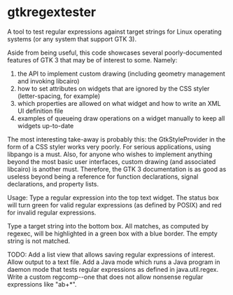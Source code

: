 # gtkregextester
A tool to test regular expressions against target strings for Linux operating systems (or any system that support GTK 3).

Aside from being useful, this code showcases several poorly-documented features of GTK 3
that may be of interest to some. Namely:
1. the API to implement custom drawing (including
geometry management and invoking libcairo)
2. how to set attributes on widgets that are ignored by the CSS styler (letter-spacing, for example)
3. which properties are allowed on what widget and how to write an XML UI definition file
4. examples of queueing draw operations on a widget manually to keep all widgets up-to-date

The most interesting take-away is probably this: the GtkStyleProvider in the form of a CSS styler works
very poorly. For serious applications, using libpango is a must. Also, for anyone who wishes to implement
anything beyond the most basic user interfaces, custom drawing (and associated libcairo) is another must.
Therefore, the GTK 3 documentation is as good as useless beyond being a reference for function declarations,
signal declarations, and property lists.

Usage:
Type a regular expression into the top text widget. The status box will turn green for valid regular expressions (as defined by POSIX)
and red for invalid regular expressions.

Type a target string into the bottom box. All matches, as computed by regexec, will be highlighted in a green box with a blue border.
The empty string is not matched.


TODO:
Add a list view that allows saving regular expressions of interest. Allow output to a text file.
Add a Java mode which runs a Java program in daemon mode that tests regular expressions as defined in java.util.regex.
Write a custom regcomp--one that does not allow nonsense regular expressions like "ab+*".

